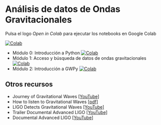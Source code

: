 # Análisis de datos de Ondas Gravitacionales

Pulsa el logo _Open in Colab_ para ejecutar los notebooks en Google Colab

[![Colab](https://colab.research.google.com/assets/colab-badge.svg)](https://colab.research.google.com/github/inaki-ortizdelandaluce/relatividad-general-2025/blob/main)

* Módulo 0: Introducción a Python [![Colab](https://colab.research.google.com/assets/colab-badge.svg)](https://colab.research.google.com/github/inaki-ortizdelandaluce/relatividad-general-2025/blob/main/notebooks/GR25-00-Introduccion_a_python.ipynb)
* Módulo 1: Acceso y búsqueda de datos de ondas gravitacionales [![Colab](https://colab.research.google.com/assets/colab-badge.svg)](https://colab.research.google.com/github/inaki-ortizdelandaluce/relatividad-general-2025/blob/main/notebooks/GR25-01-Busqueda_de_datos.ipynb)
* Módulo 2: Introducción a GWPy [![Colab](https://colab.research.google.com/assets/colab-badge.svg)](https://colab.research.google.com/github/inaki-ortizdelandaluce/relatividad-general-2025/blob/main/notebooks/GR25-02-Introduccion_a_GWpy.ipynb)

## Otros recursos

* Journey of Gravitational Waves [[YouTube]](https://www.youtube.com/watch?v=FlDtXIBrAYE)
* How to listen to Gravitational Waves [[pdf]](https://dcc.ligo.org/public/0200/G2501079/001/main.pdf)
* LIGO Detects Gravitational Waves [[YouTube]](https://www.youtube.com/watch?v=B4XzLDM3Py8)
* Trailer Documental Advanced LIGO [[YouTube]](https://www.youtube.com/watch?v=dX4vCNi544w)
* Documental Advanced LIGO [[YouTube]](https://www.youtube.com/watch?v=nGZnYU6tBqI)

